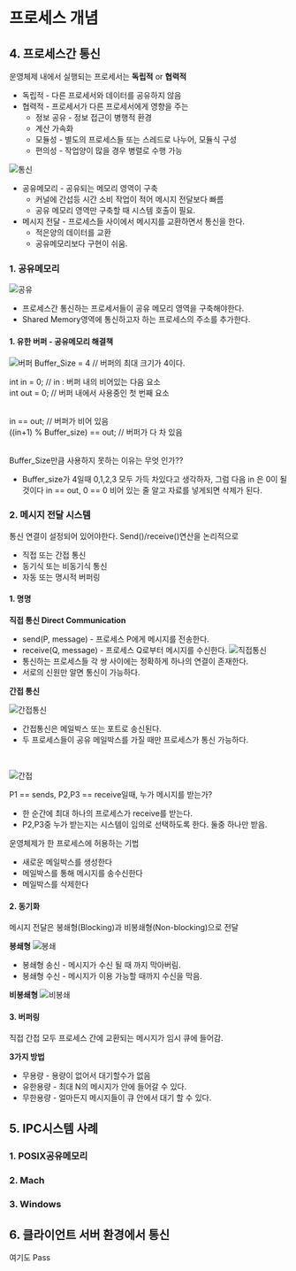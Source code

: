 # 프로세스 개념

## 4. 프로세스간 통신

운영체제 내에서 실행되는 프로세서는 **독립적** or **협력적**
* 독립적 - 다른 프로세서와 데이터를 공유하지 않음
* 협력적 - 프로세서가 다른 프로세서에게 영향을 주는 
  * 정보 공유 - 정보 접근이 병행적 환경
  * 계산 가속화
  * 모듈성 - 별도의 프로세스들 또는 스레드로 나누어, 모듈식 구성
  * 편의성 - 작업양이 많을 경우 병렬로 수행 가능

![통신](./Image/5/5-1.JPG)
<br>
* 공유메모리 - 공유되는 메모리 영역이 구축
  * 커널에 간섭등 시간 소비 작업이 적어 메시지 전달보다 빠름
  * 공유 메모리 영역만 구축할 때 시스템 호출이 필요.
* 메시지 전달 - 프로세스들 사이에서 메시지를 교환하면서 통신을 한다.
  * 적은양의 데이터를 교환
  * 공유메모리보다 구현이 쉬움.
  
### 1. 공유메모리
![공유](./Image/5/5-2.JPG)
* 프로세스간 통신하는 프로세서들이 공유 메모리 영역을 구축해야한다.
* Shared Memory영역에 통신하고자 하는 프로세스의 주소를 추가한다.

#### 1. 유한 버퍼 - 공유메모리 해결책
![버퍼](./Image/5/5-3.JPG)
Buffer_Size = 4 // 버퍼의 최대 크기가 4이다.<br>

int in = 0; // in : 버퍼 내의 비어있는 다음 요소<br>
int out = 0; // 버퍼 내에서 사용중인 첫 번째 요소<br>
<br>

in == out; // 버퍼가 비어 있음<br>
((in+1) % Buffer_size) == out; // 버퍼가 다 차 있음<br>

<br>
Buffer_Size만큼 사용하지 못하는 이유는 무엇 인가??

* Buffer_size가 4일때 0,1,2,3 모두 가득 차있다고 생각하자, 그럼 다음 in 은 0이 될 것이다 in == out, 0 == 0 비어 있는 줄 알고 자료를 넣게되면 삭제가 된다.


### 2. 메시지 전달 시스템
통신 연결이 설정되어 있어야한다. Send()/receive()연산을 논리적으로 
* 직접 또는 간접 통신
* 동기식 또는 비동기식 통신
* 자동 또는 명시적 버퍼링

#### 1. 명명

**직접 통신 Direct Communication**
* send(P, message) - 프로세스 P에게 메시지를 전송한다.
* receive(Q, message) - 프로세스 Q로부터 메시지를 수신한다.
![직접통신](./Image/5/5-4.JPG)
* 통신하는 프로세스들 각 쌍 사이에는 정확하게 하나의 연결이 존재한다.
* 서로의 신원만 알면 통신이 가능하다.

**간접 통신**

![간접통신](./Image/5/5-5.JPG)
* 간접통신은 메일박스 또는 포트로 송신된다.
* 두 프로세스들이 공유 메일박스를 가질 때만 프로세스가 통신 가능하다.
<br>

![간접](./Image/5/5-6.JPG)

P1 == sends, P2,P3 == receive일때, 누가 메시지를 받는가?
* 한 순간에 최대 하나의 프로세스가 receive를 받는다.
* P2,P3중 누가 받는지는 시스템이 임의로 선택하도록 한다. 둘중 하나만 받음.

운영체제가 한 프로세스에 허용하는 기법 
* 새로운 메일박스를 생성한다
* 메일박스를 통해 메시지를 송수신한다
* 메일박스를 삭제한다

#### 2. 동기화
메시지 전달은 봉쇄형(Blocking)과 비봉쇄형(Non-blocking)으로 전달

**봉쇄형**
![봉쇄](./Image/5/5-7.JPG)
* 봉쇄형 송신 - 메시지가 수신 될 때 까지 막아버림.
* 봉쇄형 수신 - 메시지가 이용 가능할 때까지 수신을 막음.

**비봉쇄형**
![비봉쇄](./Image/5/5-8.JPG)

#### 3. 버퍼링
직접 간접 모두 프로세스 간에 교환되는 메시지가 임시 큐에 들어감.

**3가지 방법**
* 무용량 - 용량이 없어서 대기할수가 없음
* 유한용량 - 최대 N의 메시지가 안에 들어갈 수 있다. 
* 무한용량 - 얼마든지 메시지들이 큐 안에서 대기 할 수 있다.

## 5. IPC시스템 사례

### 1. POSIX공유메모리
### 2. Mach
### 3. Windows

## 6. 클라이언트 서버 환경에서 통신
여기도 Pass
